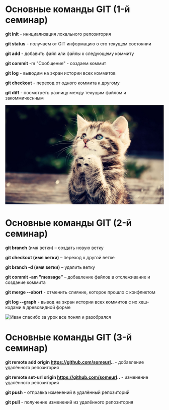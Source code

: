 # Основные команды GIT (1-й семинар)

**git init** - инициализация локального репозитория

**git status** - получаем от GIT информацию о его текущем состоянии

**git add** - добавить файл или файлы к следующему коммиту

**git commit** -m "Сообщение" - создаем коммит

**git log** - выводим на экран истории всех коммитов

**git checkout** - переход от одного коммита к другому

**git diff** - посмотреть разницу между текущим файлом и закоммичеснным

![Иллюстрация к проекту](Cot.jpeg)

# Основные команды GIT (2-й семинар)

**git branch** (имя ветки) – создать новую ветку

**git checkout (имя ветки)** – переход к другой ветке

**git branch -d (имя ветки)** – удалить ветку

**git commit -am "message”** – добавление файлов в отслеживание и создание коммита

**git merge --abort** - отменить слияние, которое прошло с конфликтом

**git log --graph** - вывод на экран истории всех коммитов с их хеш-кодами в древовидной форме

![Иван спасибо за урок все понял и разобрался](spasibo.jpg)  

# Основные команды GIT (3-й семинар)

**git remote add origin https://github.com/someurl..** - добавление удалённого репозитория 

**git remote set-url origin https://github.com/someurl..** - изменение удалённого репозитория

**git push** - отправка изменений в удалённый репозиторий

**git pull** - получение изменений из удалённого репозитория
